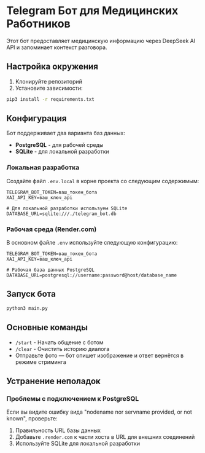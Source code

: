 # Telegram Бот для Медицинских Работников

Этот бот предоставляет медицинскую информацию через DeepSeek AI API и запоминает контекст разговора.

## Настройка окружения

1. Клонируйте репозиторий
2. Установите зависимости:
```bash
pip3 install -r requirements.txt
```

## Конфигурация

Бот поддерживает два варианта баз данных:
- **PostgreSQL** - для рабочей среды
- **SQLite** - для локальной разработки

### Локальная разработка

Создайте файл `.env.local` в корне проекта со следующим содержимым:

```
TELEGRAM_BOT_TOKEN=ваш_токен_бота
XAI_API_KEY=ваш_ключ_api

# Для локальной разработки используем SQLite
DATABASE_URL=sqlite:///./telegram_bot.db
```

### Рабочая среда (Render.com)

В основном файле `.env` используйте следующую конфигурацию:

```
TELEGRAM_BOT_TOKEN=ваш_токен_бота
XAI_API_KEY=ваш_ключ_api

# Рабочая база данных PostgreSQL
DATABASE_URL=postgresql://username:password@host/database_name
```

## Запуск бота

```bash
python3 main.py
```

## Основные команды

- `/start` - Начать общение с ботом
- `/clear` - Очистить историю диалога
- Отправьте фото — бот опишет изображение и ответ вернётся в режиме стриминга

## Устранение неполадок

### Проблемы с подключением к PostgreSQL

Если вы видите ошибку вида "nodename nor servname provided, or not known", проверьте:
1. Правильность URL базы данных
2. Добавьте `.render.com` к части хоста в URL для внешних соединений
3. Используйте SQLite для локальной разработки 